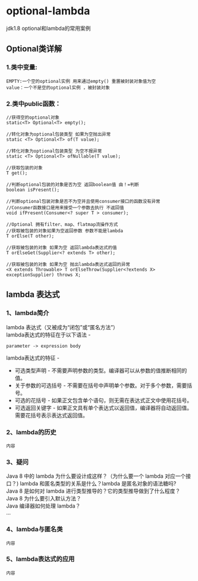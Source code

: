 # optional-lambda
jdk1.8  optional和lambda的常用案例
## Optional类详解
### 1.类中变量:
````
EMPTY:一个空的optional实例 用来通过empty() 重置被封装对象值为空
value：一个不是空的optional实例 ，被封装对象
````

### 2.类中public函数：
````
//获得空的optional对象  
static<T> Optional<T> empty();

//转化对象为optional包装类型 如果为空抛出异常
static <T> Optional<T> of(T value);

//转化对象为optional包装类型 为空不报异常  
static <T> Optional<T> ofNullable(T value);

//获取包装的对象  
T get();

//判断optional包装的对象是否为空 返回boolean值 由！=判断  
boolean isPresent();

//判断optional包装对象是否不为空并且使用consumer接口的函数没有异常  
//Consumer函数接口是用来接受一个参数去执行 不返回值  
void ifPresent(Consumer<? super T > consumer);

//Optional 拥有filter、map、flatmap流操作方式  
//获取被包装的对象如果为空返回参数 参数不能是lambda  
T orElse(T other);

//获取被包装的对象 如果为空 返回lambda表达式的值  
T orElseGet(Supplier<? extends T> other);

//获取被包装的对象 如果为空 抛出lambda表达式返回的异常  
<X extends Throwable> T orElseThrow(Supplier<?extends X> exceptionSupplier) throws X;
````
## lambda 表达式
### 1、lambda简介
lambda 表达式（又被成为“闭包”或“匿名方法”）  
lambda表达式的特征在于以下语法 -   
````
parameter -> expression body
````
lambda表达式的特征 -  
- 可选类型声明 - 不需要声明参数的类型。编译器可以从参数的值推断相同的值。  
- 关于参数的可选括号 - 不需要在括号中声明单个参数。对于多个参数，需要括号。  
- 可选的花括号 - 如果正文包含单个语句，则无需在表达式正文中使用花括号。  
- 可选返回关键字 - 如果正文具有单个表达式以返回值，编译器将自动返回值。需要花括号表示表达式返回值。  
### 2、lambda的历史
````
内容
````
### 3、疑问
Java 8 中的 lambda 为什么要设计成这样？（为什么要一个 lambda 对应一个接口？) 
lambda 和匿名类型的关系是什么？lambda 是匿名对象的语法糖吗?  
Java 8 是如何对 lambda 进行类型推导的？它的类型推导做到了什么程度？  
Java 8 为什么要引入默认方法？  
Java 编译器如何处理 lambda？  
...
### 4、lambda与匿名类
````
内容
````
### 5、lambda表达式的应用
````
内容
````